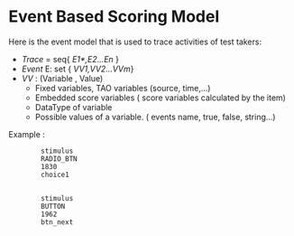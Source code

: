 <!--
created_at: '2011-03-10 11:45:09'
updated_at: '2013-03-13 13:11:26'
authors:
    - 'Jérôme Bogaerts'
tags:
    - 'Event Based Scoring'
-->



Event Based Scoring Model
=========================

Here is the event model that is used to trace activities of test takers:

-   *Trace* = seq{ *E1\*,E2…En* }
-   *Event* E: set { _VV1,VV2…VVm_}
-   *VV* : (Variable , Value)
    -   Fixed variables, TAO variables (source, time,…)
    -   Embedded score variables ( score variables calculated by the item)
    -   DataType of variable
    -   Possible values of a variable. ( events name, true, false, string…)

Example :




            stimulus
            RADIO_BTN
            1830
            choice1


            stimulus
            BUTTON
            1962
            btn_next


